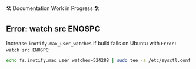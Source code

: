 🛠 Documentation Work in Progress 🛠  

## Error: watch src ENOSPC

Increase `inotify.max_user_watches` if build fails on Ubuntu with `Error: watch src ENOSPC`:

```bash
echo fs.inotify.max_user_watches=524288 | sudo tee -a /etc/sysctl.conf && sudo sysctl -p
